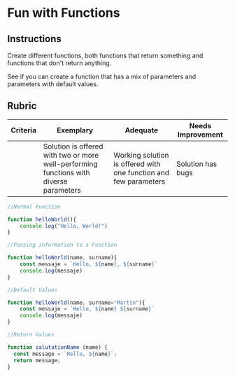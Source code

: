# Fun with Functions

## Instructions

Create different functions, both functions that return something and functions that don't return anything.

See if you can create a function that has a mix of parameters and parameters with default values.

## Rubric

| Criteria | Exemplary                                                                              | Adequate                                                         | Needs Improvement |
| -------- | -------------------------------------------------------------------------------------- | ---------------------------------------------------------------- | ----------------- |
|          | Solution is offered with two or more well-performing functions with diverse parameters | Working solution is offered with one function and few parameters | Solution has bugs |


```javascript
//Normal Function

function helloWorld(){
    console.log("Hello, World!")
}

//Passing information to a Function

function helloWorld(name, surname){
    const messaje = `Hello, ${name}, ${surname}`
    console.log(messaje)
}

//Default Values

function helloWorld(name, surname="Martin"){
    const messaje = `Hello, ${name} ${surname}`
    console.log(messaje)
}

//Return Values

function salutationName (name) {
  const message = `Hello, ${name}`;
  return message;
}
```